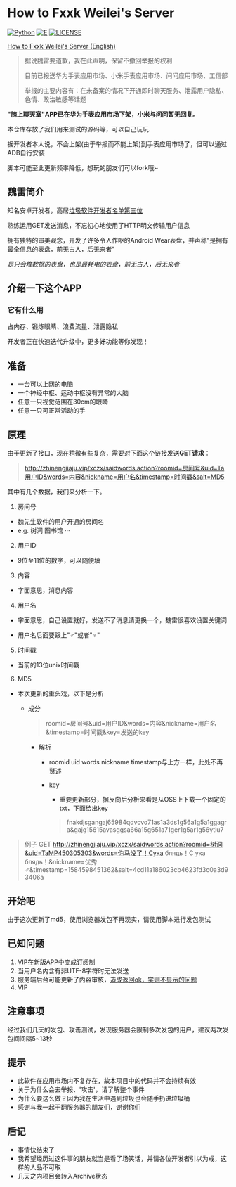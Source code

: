 # How to Fxxk Weilei's Server

[![Python](https://img.shields.io/badge/Language-Python-green.svg)](https://python.org)
[![E](https://img.shields.io/badge/Language-E-green.svg)](http://www.dywt.com.cn)
[![LICENSE](https://img.shields.io/badge/License-WTFPL-green.svg)](LICENSE)

[How to Fxxk Weilei's Server (English)](https://github.com/AkinoMaple/weartalk/blob/master/README.md)

> 据说魏雷要道歉，我在此声明，保留不撤回举报的权利
>
> 目前已报送华为手表应用市场、小米手表应用市场、问问应用市场、工信部
>
> 举报的主要内容有：在未备案的情况下开通即时聊天服务、泄露用户隐私、色情、政治敏感等话题

**"腕上聊天室"APP已在华为手表应用市场下架，小米与问问暂无回复。**

本仓库存放了我们用来测试的源码等，可以自己玩玩.

据开发者本人说，不会上架(由于举报而不能上架)到手表应用市场了，但可以通过ADB自行安装

脚本可能至此更新频率降低，想玩的朋友们可以fork哦~

## 魏雷简介

知名安卓开发者，高居[垃圾软件开发者名单第三位](https://t.me/lookatcoolapk/89)

熟练运用GET发送消息，不忘初心地使用了HTTP明文传输用户信息

拥有独特的审美观念，开发了许多令人作呕的Android Wear表盘，并声称"是拥有最全信息的表盘，前无古人，后无来者"

*是只会堆数据的表盘，也是最耗电的表盘，前无古人，后无来者*

## 介绍一下这个APP

### 它有什么用

占内存、锻炼眼睛、浪费流量、泄露隐私

开发者正在快速迭代升级中，更多~~好~~功能等你发现！

## 准备

- 一台可以上网的电脑
- 一个神经中枢、运动中枢没有异常的大脑
- 任意一只视觉范围在30cm的眼睛
- 任意一只可正常活动的手

## 原理

由于更新了接口，现在稍微有些复杂，需要对下面这个链接发送**GET请求**：
> http://zhinengjiaju.vip/xczx/saidwords.action?roomid=房间号&uid=Ta用户ID&words=内容&nickname=用户名&timestamp=时间戳&salt=MD5

其中有几个数据，我们来分析一下。

1. 房间号

- 魏先生软件的用户开通的房间名
- e.g. 树洞 图书馆 ···

2. 用户ID

- 9位至11位的数字，可以随便填

3. 内容

- 字面意思，消息内容

4. 用户名

- 字面意思，自己设置就好，发送不了消息请更换一个，魏雷很喜欢设置关键词

- 用户名后面要跟上"♂"或者"♀"

5. 时间戳

- 当前的13位unix时间戳

6. MD5

- 本次更新的重头戏，以下是分析

  - 成分

    > roomid=房间号&uid=用户ID&words=内容&nickname=用户名&timestamp=时间戳&key=发送的key

    - 解析

      - roomid uid words nickname timestamp与上方一样，此处不再赘述

      - key

        - 重要更新部分，据反向后分析来看是从OSS上下载一个固定的txt，下面给出key

        > fnakdjsgangaj65984qdvcvo71as1a3ds1g56a1g5a1ggagra&gajg15615avasggsa66a15g651a71ger1g5ar1g56ytiu7

> 例子 GET http://zhinengjiaju.vip/xczx/saidwords.action?roomid=树洞&uid=TaMP450305303&words=你马没了！Сука блядь！С ука блядь！&nickname=优秀♂&timestamp=1584598451362&salt=4cd11a186023cb4623fd3c0a3d93406a

## 开始吧

由于这次更新了md5，使用浏览器发包不再现实，请使用脚本进行发包测试

## 已知问题

1. VIP在新版APP中变成订阅制
2. 当用户名内含有非UTF-8字符时无法发送
3. 服务端后台可能更新了内容审核，[造成返回ok，实则不显示的问题](https://github.com/ShiSheng233/How_to_Fxxk_Weilei_s_Server/issues/2)
4. VIP

## 注意事项

经过我们几天的发包、攻击测试，发现服务器会限制多次发包的用户，建议两次发包间间隔5~13秒

## 提示

- 此软件在应用市场内不复存在，故本项目中的代码并不会持续有效
- 关于为什么会去举报、'攻击'，请了解整个事件
- 为什么要这么做？因为我在生活中遇到垃圾也会随手扔进垃圾桶
- 感谢与我一起干翻服务器的朋友们，谢谢你们

## 后记

- 事情快结束了
- 我希望经历过这件事的朋友就当是看了场笑话，并请各位开发者引以为戒，这样的人品不可取
- 几天之内项目会转入Archive状态
